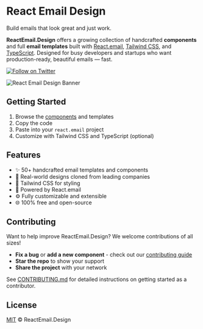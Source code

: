 # React Email Design

Build emails that look great and just work.

**ReactEmail.Design** offers a growing collection of handcrafted **components** and full **email templates** built with [React.email](https://react.email), [Tailwind CSS](https://tailwindcss.com), and [TypeScript](https://www.typescriptlang.org/). Designed for busy developers and startups who want production-ready, beautiful emails — fast.

[![Follow on Twitter](https://img.shields.io/twitter/follow/ashokasec?style=social)](https://twitter.com/ashokasec)

![React Email Design Banner](https://reactemail.design/app/opengraph.png)

## Getting Started

1. Browse the [components](https://www.reactemail.design/docs/components) and templates  
2. Copy the code
3. Paste into your `react.email` project  
4. Customize with Tailwind CSS and TypeScript (optional)

## Features

- ✨ 50+ handcrafted email templates and components  
- 🧠 Real-world designs cloned from leading companies  
- 💅 Tailwind CSS for styling  
- 💌 Powered by React.email  
- ⚙️ Fully customizable and extensible  
- 🌐 100% free and open-source

## Contributing

Want to help improve ReactEmail.Design? We welcome contributions of all sizes!

- **Fix a bug** or **add a new component** - check out our [contributing guide](CONTRIBUTING.md)
- **Star the repo** to show your support
- **Share the project** with your network

See [CONTRIBUTING.md](CONTRIBUTING.md) for detailed instructions on getting started as a contributor.

## License

[MIT](LICENSE.md) © ReactEmail.Design